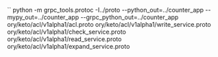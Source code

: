 ``
python -m grpc_tools.protoc -I../proto --python_out=../counter_app --mypy_out=../counter_app --grpc_python_out=../counter_app ory/keto/acl/v1alpha1/acl.proto ory/keto/acl/v1alpha1/write_service.proto ory/keto/acl/v1alpha1/check_service.proto ory/keto/acl/v1alpha1/read_service.proto ory/keto/acl/v1alpha1/expand_service.proto
```